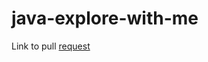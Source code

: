 # java-explore-with-me
Link to pull [request](https://github.com/Mariam99999/java-explore-with-me/pull/7)
